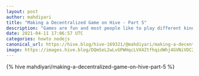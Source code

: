 ```yaml
---
layout: post
author: mahdiyari
title: "Making a Decentralized Game on Hive - Part 5"
description: "Games are fun and most people like to play different kinds of games. I'm not sure about the game we are building."
date: 2021-04-11 17:06:57 UTC
categories: howto nodejs
canonical_url: https://hive.blog/hive-169321/@mahdiyari/making-a-decentralized-game-on-hive-part-5
image: https://images.hive.blog/DQmSeL2wLvGPWHqcLVX4ZtfhqidWhj4GVNiVDC2LsHX6jNX/game-4648923_1280.jpg
---
```

{% hive mahdiyari/making-a-decentralized-game-on-hive-part-5 %}
